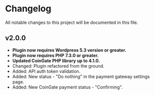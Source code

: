 # Changelog
All notable changes to this project will be documented in this file.

v2.0.0
---
* **Plugin now requires Wordpress 5.3 version or greater.**
* **Plugin now requires PHP 7.3.0 or greater.**
* **Updated CoinGate PHP library up to 4.1.0.**
* Changed: Plugin refactored from the ground.
* Added: API auth token validation.
* Added: New status - "Do nothing" in the payment gateway settings page.
* Added: New CoinGate payment status - "Confirming".
